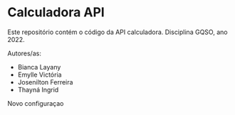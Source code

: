 # Calculadora API

Este repositório contém o código da API calculadora. Disciplina GQSO, ano 2022.

Autores/as:

* Bianca Layany
* Emylle Victória
* Josenilton Ferreira
* Thayná Ingrid

Novo configuraçao